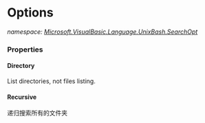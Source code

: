 ﻿# Options
_namespace: [Microsoft.VisualBasic.Language.UnixBash.SearchOpt](./index.md)_






### Properties

#### Directory
List directories, not files listing.
#### Recursive
递归搜索所有的文件夹
